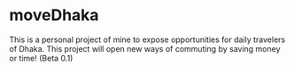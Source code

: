 # moveDhaka
This is a personal project of mine to expose opportunities for daily travelers of Dhaka. This project will open new ways of commuting by saving money or time! (Beta 0.1)
